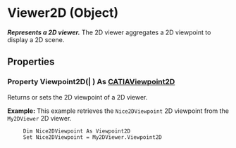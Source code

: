 # Viewer2D (Object)

**_Represents a 2D viewer._**
The 2D viewer aggregates a 2D viewpoint to display a 2D scene.

## Properties

### Property **Viewpoint2D**(| ) As [CATIAViewpoint2D](../InfInterfaces/interface_Viewpoint2D_24329.md)

   Returns or sets the 2D viewpoint of a 2D viewer.

**Example:**      This example retrieves the `Nice2DViewpoint` 2D viewpoint from the `My2DViewer` 2D viewer.

```VBScript
     Dim Nice2DViewpoint As Viewpoint2D
     Set Nice2DViewpoint = My2DViewer.Viewpoint2D

```
